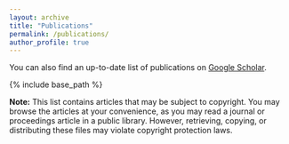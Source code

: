 ```yaml
---
layout: archive
title: "Publications"
permalink: /publications/
author_profile: true
---
```


You can also find an up-to-date list of publications on <a href="https://scholar.google.com/citations?user=F2eTslkAAAAJ&hl=en&oi=ao"> Google Scholar</a>.

{% include base_path %}

<b>Note:</b> This list contains articles that may be subject to copyright. You may browse the articles at your convenience, as you may read a journal or proceedings article in a public library. However, retrieving, copying, or distributing these files may violate copyright protection laws.

<script src="https://bibbase.org/show?bib=https://shreymodi.github.io/publications/pubs.bib&jsonp=1"></script>